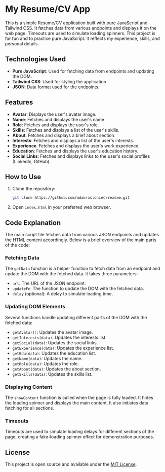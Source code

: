 # My Resume/CV App

This is a simple Resume/CV application built with pure JavaScript and Tailwind CSS. It fetches data from various endpoints and displays it on the web page. Timeouts are used to simulate loading spinners. This project is for fun and to practice pure JavaScript. It reflects my experience, skills, and personal details.

## Technologies Used

- **Pure JavaScript**: Used for fetching data from endpoints and updating the DOM.
- **Tailwind CSS**: Used for styling the application.
- **JSON**: Data format used for the endpoints.

## Features

- **Avatar**: Displays the user's avatar image.
- **Name**: Fetches and displays the user's name.
- **Role**: Fetches and displays the user's role.
- **Skills**: Fetches and displays a list of the user's skills.
- **About**: Fetches and displays a brief about section.
- **Interests**: Fetches and displays a list of the user's interests.
- **Experience**: Fetches and displays the user's work experience.
- **Education**: Fetches and displays the user's education history.
- **Social Links**: Fetches and displays links to the user's social profiles (LinkedIn, GitHub).

## How to Use

1. Clone the repository:
   ```bash
   git clone https://github.com/adamrosloniec/readme.git
   ```

2. Open `index.html` in your preferred web browser.

## Code Explanation

The main script file fetches data from various JSON endpoints and updates the HTML content accordingly. Below is a brief overview of the main parts of the code:

### Fetching Data

The `getData` function is a helper function to fetch data from an endpoint and update the DOM with the fetched data. It takes three parameters:
- `url`: The URL of the JSON endpoint.
- `updateFn`: The function to update the DOM with the fetched data.
- `delay` (optional): A delay to simulate loading time.

### Updating DOM Elements

Several functions handle updating different parts of the DOM with the fetched data:
- `getAvatar()`: Updates the avatar image.
- `getInterests(data)`: Updates the interests list.
- `getSocial(data)`: Updates the social links.
- `getExperience(data)`: Updates the experience list.
- `getEdu(data)`: Updates the education list.
- `getName(data)`: Updates the name.
- `getRole(data)`: Updates the role.
- `getAbout(data)`: Updates the about section.
- `getSkills(data)`: Updates the skills list.

### Displaying Content

The `showContent` function is called when the page is fully loaded. It hides the loading spinner and displays the main content. It also initiates data fetching for all sections.

### Timeouts

Timeouts are used to simulate loading delays for different sections of the page, creating a fake-loading spinner effect for demonstration purposes.

## License

This project is open source and available under the [MIT License](LICENSE).
```
